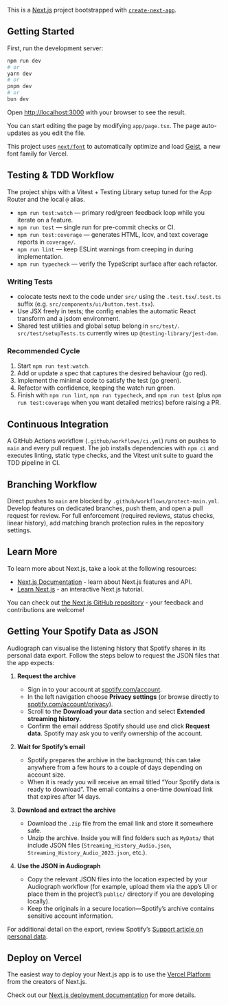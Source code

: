 This is a [Next.js](https://nextjs.org) project bootstrapped with [`create-next-app`](https://nextjs.org/docs/app/api-reference/cli/create-next-app).

## Getting Started

First, run the development server:

```bash
npm run dev
# or
yarn dev
# or
pnpm dev
# or
bun dev
```

Open [http://localhost:3000](http://localhost:3000) with your browser to see the result.

You can start editing the page by modifying `app/page.tsx`. The page auto-updates as you edit the file.

This project uses [`next/font`](https://nextjs.org/docs/app/building-your-application/optimizing/fonts) to automatically optimize and load [Geist](https://vercel.com/font), a new font family for Vercel.

## Testing & TDD Workflow

The project ships with a Vitest + Testing Library setup tuned for the App Router and the local `@` alias.

- `npm run test:watch` &mdash; primary red/green feedback loop while you iterate on a feature.
- `npm run test` &mdash; single run for pre-commit checks or CI.
- `npm run test:coverage` &mdash; generates HTML, lcov, and text coverage reports in `coverage/`.
- `npm run lint` &mdash; keep ESLint warnings from creeping in during implementation.
- `npm run typecheck` &mdash; verify the TypeScript surface after each refactor.

### Writing Tests

- colocate tests next to the code under `src/` using the `.test.tsx`/`.test.ts` suffix (e.g. `src/components/ui/button.test.tsx`).
- Use JSX freely in tests; the config enables the automatic React transform and a jsdom environment.
- Shared test utilities and global setup belong in `src/test/`. `src/test/setupTests.ts` currently wires up `@testing-library/jest-dom`.

### Recommended Cycle

1. Start `npm run test:watch`.
2. Add or update a spec that captures the desired behaviour (go red).
3. Implement the minimal code to satisfy the test (go green).
4. Refactor with confidence, keeping the watch run green.
5. Finish with `npm run lint`, `npm run typecheck`, and `npm run test` (plus `npm run test:coverage` when you want detailed metrics) before raising a PR.

## Continuous Integration

A GitHub Actions workflow (`.github/workflows/ci.yml`) runs on pushes to `main` and every pull request. The job installs dependencies with `npm ci` and executes linting, static type checks, and the Vitest unit suite to guard the TDD pipeline in CI.

## Branching Workflow

Direct pushes to `main` are blocked by `.github/workflows/protect-main.yml`. Develop features on dedicated branches, push them, and open a pull request for review. For full enforcement (required reviews, status checks, linear history), add matching branch protection rules in the repository settings.

## Learn More

To learn more about Next.js, take a look at the following resources:

- [Next.js Documentation](https://nextjs.org/docs) - learn about Next.js features and API.
- [Learn Next.js](https://nextjs.org/learn) - an interactive Next.js tutorial.

You can check out [the Next.js GitHub repository](https://github.com/vercel/next.js) - your feedback and contributions are welcome!

## Getting Your Spotify Data as JSON

Audiograph can visualise the listening history that Spotify shares in its personal data export. Follow the steps below to request the JSON files that the app expects:

1. **Request the archive**
   - Sign in to your account at [spotify.com/account](https://www.spotify.com/account/overview/).
   - In the left navigation choose **Privacy settings** (or browse directly to [spotify.com/account/privacy](https://www.spotify.com/account/privacy/)).
   - Scroll to the **Download your data** section and select **Extended streaming history**.
   - Confirm the email address Spotify should use and click **Request data**. Spotify may ask you to verify ownership of the account.

2. **Wait for Spotify’s email**
   - Spotify prepares the archive in the background; this can take anywhere from a few hours to a couple of days depending on account size.
   - When it is ready you will receive an email titled “Your Spotify data is ready to download”. The email contains a one-time download link that expires after 14 days.

3. **Download and extract the archive**
   - Download the `.zip` file from the email link and store it somewhere safe.
   - Unzip the archive. Inside you will find folders such as `MyData/` that include JSON files (`Streaming_History_Audio.json`, `Streaming_History_Audio_2023.json`, etc.).

4. **Use the JSON in Audiograph**
   - Copy the relevant JSON files into the location expected by your Audiograph workflow (for example, upload them via the app’s UI or place them in the project’s `public/` directory if you are developing locally).
   - Keep the originals in a secure location—Spotify’s archive contains sensitive account information.

For additional detail on the export, review Spotify’s [Support article on personal data](https://support.spotify.com/article/data-rights-and-privacy-settings/).

## Deploy on Vercel

The easiest way to deploy your Next.js app is to use the [Vercel Platform](https://vercel.com/new?utm_medium=default-template&filter=next.js&utm_source=create-next-app&utm_campaign=create-next-app-readme) from the creators of Next.js.

Check out our [Next.js deployment documentation](https://nextjs.org/docs/app/building-your-application/deploying) for more details.
